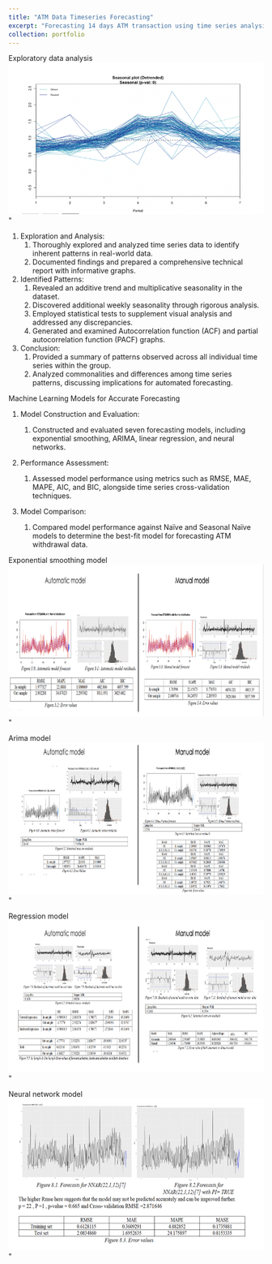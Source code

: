 ```yaml
---
title: "ATM Data Timeseries Forecasting"
excerpt: "Forecasting 14 days ATM transaction using time series analysis <img src='/images/timeseries.png' width='580' height='300' alt='Time Series Image'>"
collection: portfolio
---
```

Exploratory data analysis 
<img src='/images/seasonal.png' width='580' height='300' alt='sesonal Image'>"
1. Exploration and Analysis:
    1. Thoroughly explored and analyzed time series data to identify inherent patterns in real-world data.
    2. Documented findings and prepared a comprehensive technical report with informative graphs.
2. Identified Patterns:
    1. Revealed an additive trend and multiplicative seasonality in the dataset.
    2. Discovered additional weekly seasonality through rigorous analysis.
    3. Employed statistical tests to supplement visual analysis and addressed any discrepancies.
    4. Generated and examined Autocorrelation function (ACF) and partial autocorrelation function (PACF) graphs.
3. Conclusion:
    1. Provided a summary of patterns observed across all individual time series within the group.
    2. Analyzed commonalities and differences among time series patterns, discussing implications for automated forecasting.

Machine Learning Models for Accurate Forecasting

1. Model Construction and Evaluation:
    1. Constructed and evaluated seven forecasting models, including exponential smoothing, ARIMA, linear regression, and neural networks.

2. Performance Assessment:
    1. Assessed model performance using metrics such as RMSE, MAE, MAPE, AIC, and BIC, alongside time series cross-validation techniques.

3. Model Comparison:
    1. Compared model performance against Naïve and Seasonal Naïve models to determine the best-fit model for forecasting ATM withdrawal data.
    
Exponential smoothing model
<img src='/images/es.png' width='580' height='300' alt='es Image'>"

Arima model
<img src='/images/arima.png' width='580' height='300' alt='arima Image'>"

Regression model
<img src='/images/regression.png' width='580' height='300' alt='regression Image'>"

Neural network model
<img src='/images/neural.png' width='580' height='300' alt='neural Image'>"

